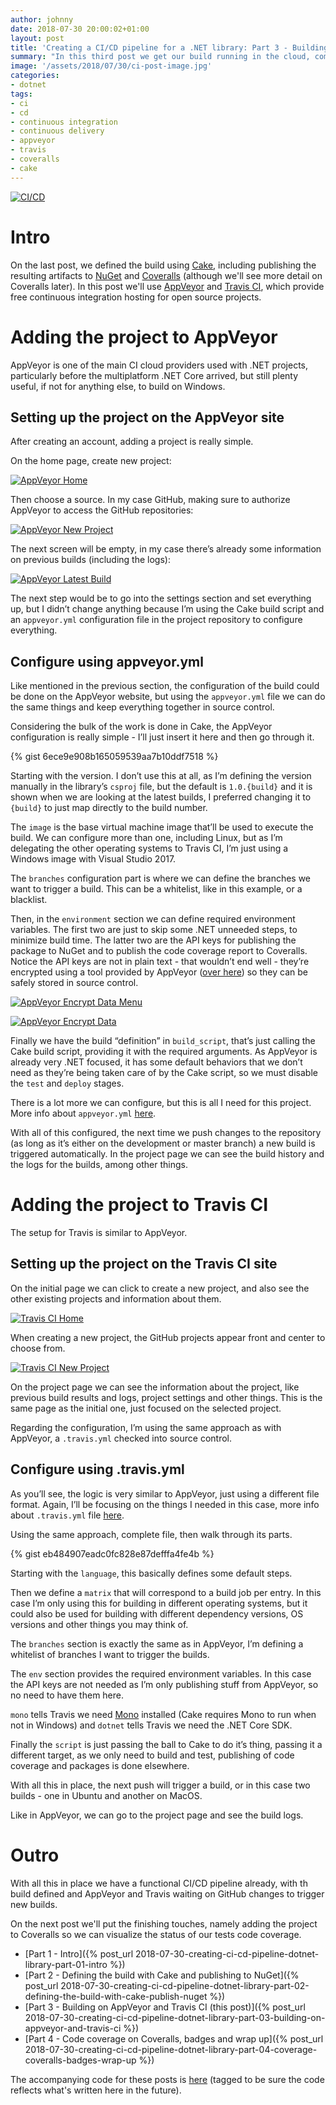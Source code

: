 ```yaml
---
author: johnny
date: 2018-07-30 20:00:02+01:00
layout: post
title: 'Creating a CI/CD pipeline for a .NET library: Part 3 - Building on AppVeyor and Travis CI'
summary: "In this third post we get our build running in the cloud, compiling and testing in Windows, Linux and MacOS."
image: '/assets/2018/07/30/ci-post-image.jpg'
categories:
- dotnet
tags:
- ci
- cd
- continuous integration
- continuous delivery
- appveyor
- travis
- coveralls
- cake
---
```


[![CI/CD](/assets/2018/07/30/ci-post-image.jpg)](/assets/2018/07/30/ci-post-image.jpg)

# Intro
On the last post, we defined the build using [Cake](https://cakebuild.net/), including publishing the resulting artifacts to [NuGet](https://www.nuget.org/) and [Coveralls](https://coveralls.io/) (although we'll see more detail on Coveralls later). In this post we'll use [AppVeyor](https://www.appveyor.com/) and [Travis CI](https://travis-ci.org/), which provide free continuous integration hosting for open source projects.

# Adding the project to AppVeyor
AppVeyor is one of the main CI cloud providers used with .NET projects, particularly before the multiplatform .NET Core arrived, but still plenty useful, if not for anything else, to build on Windows.

## Setting up the project on the AppVeyor site
After creating an account, adding a project is really simple. 

On the home page, create new project:

[![AppVeyor Home](/assets/2018/07/30/appveyor-home.jpg)](/assets/2018/07/30/appveyor-home.jpg)

Then choose a source. In my case GitHub, making sure to authorize AppVeyor to access the GitHub repositories:

[![AppVeyor New Project](/assets/2018/07/30/appveyor-new-project.jpg)](/assets/2018/07/30/appveyor-new-project.jpg)

The next screen will be empty, in my case there’s already some information on previous builds (including the logs):

[![AppVeyor Latest Build](/assets/2018/07/30/appveyor-latest-build.jpg)](/assets/2018/07/30/appveyor-latest-build.jpg)

The next step would be to go into the settings section and set everything up, but I didn’t change anything because I’m using the Cake build script and an `appveyor.yml` configuration file in the project repository to configure everything.

## Configure using appveyor.yml

Like mentioned in the previous section, the configuration of the build could be done on the AppVeyor website, but using the `appveyor.yml` file we can do the same things and keep everything together in source control.

Considering the bulk of the work is done in Cake, the AppVeyor configuration is really simple - I’ll just insert it here and then go through it.

{% gist 6ece9e908b165059539aa7b10ddf7518 %}

Starting with the version. I don’t use this at all, as I’m defining the version manually in the library’s `csproj` file, but the default is `1.0.{build}` and it is shown when we are looking at the latest builds, I preferred changing it to `{build}` to just map directly to the build number.

The `image` is the base virtual machine image that’ll be used to execute the build. We can configure more than one, including Linux, but as I’m delegating the other operating systems to Travis CI, I’m just using a Windows image with Visual Studio 2017.

The `branches` configuration part is where we can define the branches we want to trigger a build. This can be a whitelist, like in this example, or a blacklist.

Then, in the `environment` section we can define required environment variables. The first two are just to skip some .NET unneeded steps, to minimize build time. The latter two are the API keys for publishing the package to NuGet and to publish the code coverage report to Coveralls. Notice the API keys are not in plain text - that wouldn’t end well - they’re encrypted using a tool provided by AppVeyor ([over here](https://ci.appveyor.com/tools/encrypt)) so they can be safely stored in source control.

[![AppVeyor Encrypt Data Menu](/assets/2018/07/30/appveyor-encrypt-data-menu.jpg)](/assets/2018/07/30/appveyor-encrypt-data-menu.jpg)

[![AppVeyor Encrypt Data](/assets/2018/07/30/appveyor-encrypt-data.jpg)](/assets/2018/07/30/appveyor-encrypt-data.jpg)

Finally we have the build “definition” in `build_script`, that’s just calling the Cake build script, providing it with the required arguments. As AppVeyor is already very .NET focused, it has some default behaviors that we don’t need as they’re being taken care of by the Cake script, so we must disable the `test` and `deploy` stages.

There is a lot more we can configure, but this is all I need for this project. More info about `appveyor.yml` [here](https://www.appveyor.com/docs/appveyor-yml/).

With all of this configured, the next time we push changes to the repository (as long as it’s either on the development or master branch) a new build is triggered automatically. In the project page we can see the build history and the logs for the builds, among other things.

# Adding the project to Travis CI
The setup for Travis is similar to AppVeyor.

## Setting up the project on the Travis CI site
On the initial page we can click to create a new project, and also see the other existing projects and information about them.

[![Travis CI Home](/assets/2018/07/30/travis-home.jpg)](/assets/2018/07/30/travis-home.jpg)

When creating a new project, the GitHub projects appear front and center to choose from.

[![Travis CI New Project](/assets/2018/07/30/travis-new-project.jpg)](/assets/2018/07/30/travis-new-project.jpg)

On the project page we can see the information about the project, like previous build results and logs, project settings and other things. This is the same page as the initial one, just focused on the selected project.

Regarding the configuration, I’m using the same approach as with AppVeyor, a `.travis.yml` checked into source control.

## Configure using .travis.yml

As you’ll see, the logic is very similar to AppVeyor, just using a different file format. Again, I’ll be focusing on the things I needed in this case, more info about `.travis.yml` file [here](https://docs.travis-ci.com/user/customizing-the-build/).

Using the same approach, complete file, then walk through its parts.

{% gist eb484907eadc0fc828e87defffa4fe4b %}

Starting with the `language`, this basically defines some default steps.

Then we define a `matrix` that will correspond to a build job per entry. In this case I’m only using this for building in different operating systems, but it could also be used for building with different dependency versions, OS versions and other things you may think of.

The `branches` section is exactly the same as in AppVeyor, I’m defining a whitelist of branches I want to trigger the builds.

The `env` section provides the required environment variables. In this case the API keys are not needed as I’m only publishing stuff from AppVeyor, so no need to have them here.

`mono` tells Travis we need [Mono](https://www.mono-project.com/) installed (Cake requires Mono to run when not in Windows) and `dotnet` tells Travis we need the .NET Core SDK.

Finally the `script` is just passing the ball to Cake to do it’s thing, passing it a different target, as we only need to build and test, publishing of code coverage and packages is done elsewhere.

With all this in place, the next push will trigger a build, or in this case two builds - one in Ubuntu and another on MacOS.

Like in AppVeyor, we can go to the project page and see the build logs.

# Outro
With all this in place we have a functional CI/CD pipeline already, with th build defined and AppVeyor and Travis waiting on GitHub changes to trigger new builds.

On the next post we'll put the finishing touches, namely adding the project to Coveralls so we can visualize the status of our tests code coverage.

- [Part 1 - Intro]({% post_url 2018-07-30-creating-ci-cd-pipeline-dotnet-library-part-01-intro %})
- [Part 2 - Defining the build with Cake and publishing to NuGet]({% post_url 2018-07-30-creating-ci-cd-pipeline-dotnet-library-part-02-defining-the-build-with-cake-publish-nuget %})
- [Part 3 - Building on AppVeyor and Travis CI (this post)]({% post_url 2018-07-30-creating-ci-cd-pipeline-dotnet-library-part-03-building-on-appveyor-and-travis-ci %})
- [Part 4 - Code coverage on Coveralls, badges and wrap up]({% post_url 2018-07-30-creating-ci-cd-pipeline-dotnet-library-part-04-coverage-coveralls-badges-wrap-up %})

The accompanying code for these posts is [here](https://github.com/CodingMilitia/GrpcExtensions/tree/july-blog-post) (tagged to be sure the code reflects what's written here in the future).